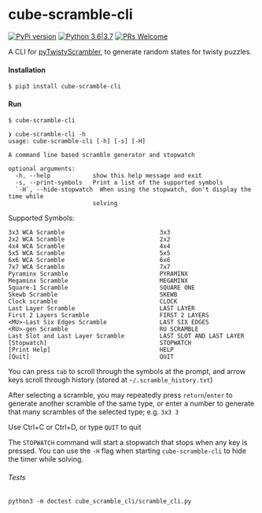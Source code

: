 # cube-scramble-cli

[![PyPi version](https://img.shields.io/pypi/v/cube_scramble_cli.svg)](https://pypi.python.org/pypi/cube_scramble_cli) [![Python 3.6|3.7](https://img.shields.io/pypi/pyversions/cube_scramble_cli.svg)](https://pypi.python.org/pypi/cube_scramble_cli) [![PRs Welcome](https://img.shields.io/badge/PRs-welcome-brightgreen.svg?style=flat-square)](http://makeapullrequest.com)

A CLI for [pyTwistyScrambler](https://github.com/euphwes/pyTwistyScrambler), to generate random states for twisty puzzles.

#### Installation

`$ pip3 install cube-scramble-cli`

#### Run

`$ cube-scramble-cli`

```
❯ cube-scramble-cli -h
usage: cube-scramble-cli [-h] [-s] [-H]

A command line based scramble generator and stopwatch

optional arguments:
  -h, --help            show this help message and exit
  -s, --print-symbols   Print a list of the supported symbols
  `-H`, --hide-stopwatch  When using the stopwatch, don't display the time while
                        solving
```

Supported Symbols:

```
3x3 WCA Scramble                           3x3
2x2 WCA Scramble                           2x2
4x4 WCA Scramble                           4x4
5x5 WCA Scramble                           5x5
6x6 WCA Scramble                           6x6
7x7 WCA Scramble                           7x7
Pyraminx Scramble                          PYRAMINX
Megaminx Scramble                          MEGAMINX
Square-1 Scramble                          SQUARE ONE
Skewb Scramble                             SKEWB
Clock scramble                             CLOCK
Last Layer Scramble                        LAST LAYER
First 2 Layers Scramble                    FIRST 2 LAYERS
<MU>-Last Six Edges Scramble               LAST SIX EDGES
<RU>-gen Scramble                          RU SCRAMBLE
Last Slot and Last Layer Scramble          LAST SLOT AND LAST LAYER
[Stopwatch]                                STOPWATCH
[Print Help]                               HELP
[Quit]                                     QUIT
```

You can press `tab` to scroll through the symbols at the prompt, and arrow keys scroll through history (stored at `~/.scramble_history.txt`)

After selecting a scramble, you may repeatedly press `return`/`enter` to generate another scramble of the same type, or enter a number to generate that many scrambles of the selected type; e.g. `3x3 3`

Use Ctrl+C or Ctrl+D, or type `QUIT` to quit

The `STOPWATCH` command will start a stopwatch that stops when any key is pressed. You can use the `-H` flag when starting `cube-scramble-cli` to hide the timer while solving.

###### Tests

`python3 -m doctest cube_scramble_cli/scramble_cli.py`
